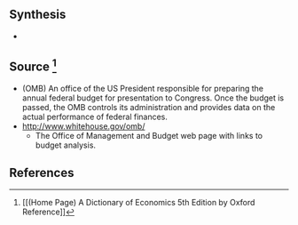 ## Synthesis
- 
## Source [^1]
- (OMB) An office of the US President responsible for preparing the annual federal budget for presentation to Congress. Once the budget is passed, the OMB controls its administration and provides data on the actual performance of federal finances.
- http://www.whitehouse.gov/omb/
	- The Office of Management and Budget web page with links to budget analysis.
## References

[^1]: [[(Home Page) A Dictionary of Economics 5th Edition by Oxford Reference]]